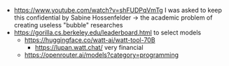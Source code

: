 - https://www.youtube.com/watch?v=shFUDPqVmTg I was asked to keep this confidential by Sabine Hossenfelder -> the academic problem of creating useless "bubble" researches
- https://gorilla.cs.berkeley.edu/leaderboard.html to select models
	- https://huggingface.co/watt-ai/watt-tool-70B
		- https://lupan.watt.chat/ very financial
	- https://openrouter.ai/models?category=programming